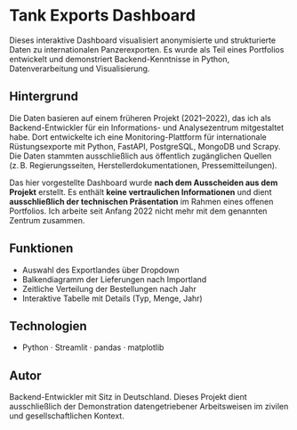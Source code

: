 # Tank Exports Dashboard

Dieses interaktive Dashboard visualisiert anonymisierte und strukturierte Daten zu internationalen Panzerexporten. Es wurde als Teil eines Portfolios entwickelt und demonstriert Backend-Kenntnisse in Python, Datenverarbeitung und Visualisierung.

## Hintergrund

Die Daten basieren auf einem früheren Projekt (2021–2022), das ich als Backend-Entwickler für ein Informations- und Analysezentrum mitgestaltet habe. Dort entwickelte ich eine Monitoring-Plattform für internationale Rüstungsexporte mit Python, FastAPI, PostgreSQL, MongoDB und Scrapy. Die Daten stammten ausschließlich aus öffentlich zugänglichen Quellen (z. B. Regierungsseiten, Herstellerdokumentationen, Pressemitteilungen).

Das hier vorgestellte Dashboard wurde **nach dem Ausscheiden aus dem Projekt** erstellt. Es enthält **keine vertraulichen Informationen** und dient **ausschließlich der technischen Präsentation** im Rahmen eines offenen Portfolios. Ich arbeite seit Anfang 2022 nicht mehr mit dem genannten Zentrum zusammen.

## Funktionen

- Auswahl des Exportlandes über Dropdown
- Balkendiagramm der Lieferungen nach Importland
- Zeitliche Verteilung der Bestellungen nach Jahr
- Interaktive Tabelle mit Details (Typ, Menge, Jahr)

## Technologien

- Python · Streamlit · pandas · matplotlib

## Autor

Backend-Entwickler mit Sitz in Deutschland. Dieses Projekt dient ausschließlich der Demonstration datengetriebener Arbeitsweisen im zivilen und gesellschaftlichen Kontext.

